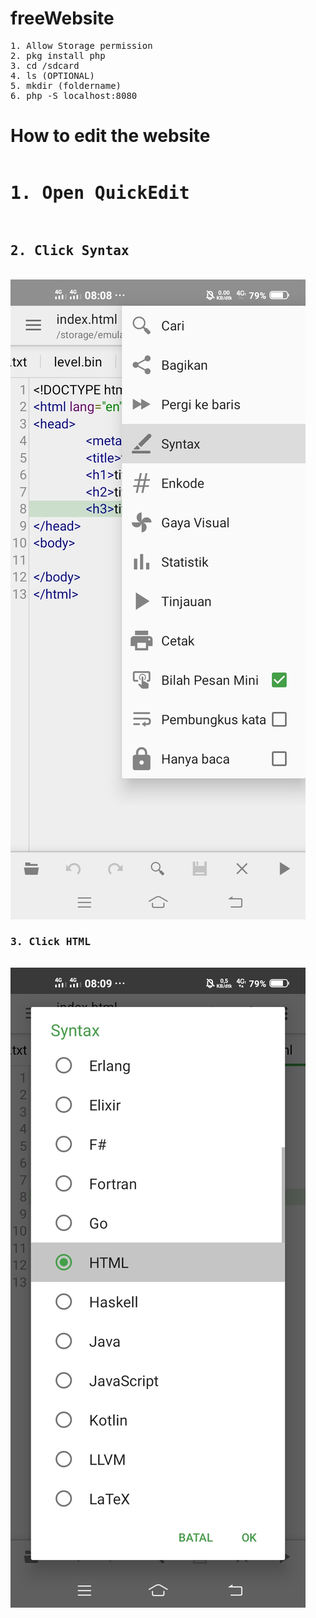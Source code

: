 # freeWebsite
<pre>
1. Allow Storage permission
2. pkg install php
3. cd /sdcard
4. ls (OPTIONAL)
5. mkdir (foldername)
6. php -S localhost:8080
</pre>
# How to edit the website
<pre>
<h1>1. Open QuickEdit</h1>
<h2>2. Click Syntax</h2>
<img src=".PNGFILE/Screenshot_20210809_080853.jpg" alt="">
<h3>3. Click HTML</h3>
<img src=".PNGFILE/Screenshot_20210809_080902.jpg" alt="">

